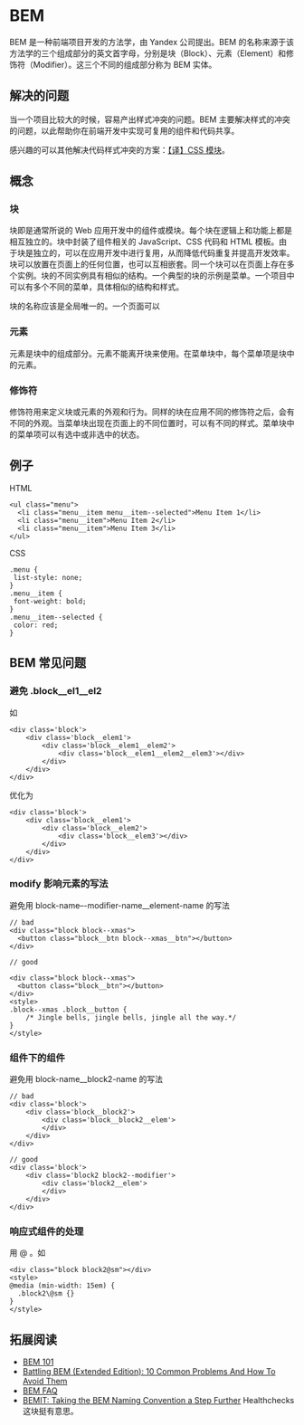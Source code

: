 # BEM
BEM 是一种前端项目开发的方法学，由 Yandex 公司提出。BEM 的名称来源于该方法学的三个组成部分的英文首字母，分别是块（Block）、元素（Element）和修饰符（Modifier）。这三个不同的组成部分称为 BEM 实体。

## 解决的问题
当一个项目比较大的时候，容易产出样式冲突的问题。BEM 主要解决样式的冲突的问题，以此帮助你在前端开发中实现可复用的组件和代码共享。

感兴趣的可以其他解决代码样式冲突的方案：[【译】CSS 模块](http://www.w3ctech.com/topic/1479)。

## 概念
### 块
块即是通常所说的 Web 应用开发中的组件或模块。每个块在逻辑上和功能上都是相互独立的。块中封装了组件相关的 JavaScript、CSS 代码和 HTML 模板。由于块是独立的，可以在应用开发中进行复用，从而降低代码重复并提高开发效率。块可以放置在页面上的任何位置，也可以互相嵌套。同一个块可以在页面上存在多个实例。块的不同实例具有相似的结构。一个典型的块的示例是菜单。一个项目中可以有多个不同的菜单，具体相似的结构和样式。

块的名称应该是全局唯一的。一个页面可以

### 元素
元素是块中的组成部分。元素不能离开块来使用。在菜单块中，每个菜单项是块中的元素。

### 修饰符
修饰符用来定义块或元素的外观和行为。同样的块在应用不同的修饰符之后，会有不同的外观。当菜单块出现在页面上的不同位置时，可以有不同的样式。菜单块中的菜单项可以有选中或非选中的状态。

## 例子
HTML
```
<ul class="menu">
  <li class="menu__item menu__item--selected">Menu Item 1</li>
  <li class="menu__item">Menu Item 2</li>
  <li class="menu__item">Menu Item 3</li>
</ul>
```

CSS
```
.menu {
 list-style: none;
}
.menu__item {
 font-weight: bold;
}
.menu__item--selected {
 color: red;
}
```

## BEM 常见问题
### 避免 .block__el1__el2
如
```
<div class='block'>
    <div class='block__elem1'>
        <div class='block__elem1__elem2'>
            <div class='block__elem1__elem2__elem3'></div>
        </div>
    </div>
</div>
```

优化为
```
<div class='block'>
    <div class='block__elem1'>
        <div class='block__elem2'>
            <div class='block__elem3'></div>
        </div>
    </div>
</div>
```

### modify 影响元素的写法
避免用 block-name–-modifier-name__element-name 的写法
```
// bad
<div class="block block--xmas">
  <button class="block__btn block--xmas__btn"></button>
</div>

// good

<div class="block block--xmas">
  <button class="block__btn"></button>
</div>
<style>
.block--xmas .block__button {
    /* Jingle bells, jingle bells, jingle all the way.*/
}
</style>
```

### 组件下的组件
避免用 block-name__block2-name 的写法

```
// bad
<div class='block'>
    <div class='block__block2'>
        <div class='block__block2__elem'>
        </div>
    </div>
</div>

// good
<div class='block'>
    <div class='block2 block2--modifier'>
        <div class='block2__elem'>
        </div>
    </div>
</div>
```

### 响应式组件的处理
用 @ 。如
```
<div class="block block2@sm"></div>
<style>
@media (min-width: 15em) {
  .block2\@sm {}
}
</style>
```

## 拓展阅读
* [BEM 101](https://css-tricks.com/bem-101/)
* [Battling BEM (Extended Edition): 10 Common Problems And How To Avoid Them](https://www.smashingmagazine.com/2016/06/battling-bem-extended-edition-common-problems-and-how-to-avoid-them/)
* [BEM FAQ](http://getbem.com/faq/#custom-tags-for-blocks)
* [BEMIT: Taking the BEM Naming Convention a Step Further](http://csswizardry.com/2015/08/bemit-taking-the-bem-naming-convention-a-step-further/) Healthchecks 这块挺有意思。